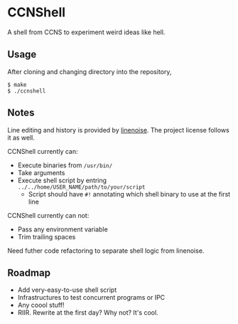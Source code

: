 # CCNShell
A shell from CCNS to experiment weird ideas like hell.

## Usage
After cloning and changing directory into the repository,
```
$ make
$ ./ccnshell
```

## Notes
Line editing and history is provided by [linenoise](https://github.com/antirez/linenoise). The project license follows it as well.  

CCNShell currently can:
* Execute binaries from `/usr/bin/`
* Take arguments
* Execute shell script by entring `../../home/USER_NAME/path/to/your/script`
  * Script should have `#!` annotating which shell binary to use at the first line

CCNShell currently can not:
* Pass any environment variable
* Trim trailing spaces
  
Need futher code refactoring to separate shell logic from linenoise.

## Roadmap
* Add very-easy-to-use shell script
* Infrastructures to test concurrent programs or IPC
* Any coool stuff!
* RIIR. Rewrite at the first day? Why not? It's cool.
